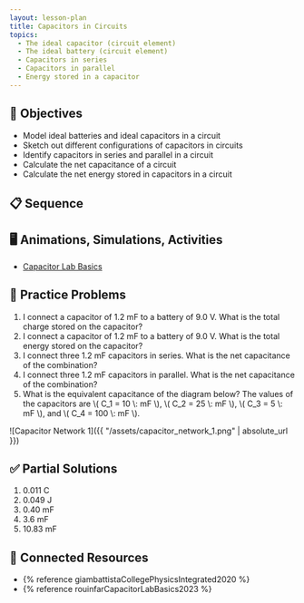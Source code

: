 ```yaml
---
layout: lesson-plan
title: Capacitors in Circuits
topics:
  - The ideal capacitor (circuit element)
  - The ideal battery (circuit element)
  - Capacitors in series
  - Capacitors in parallel
  - Energy stored in a capacitor
---
```


## 🎯 Objectives

* Model ideal batteries and ideal capacitors in a circuit
* Sketch out different configurations of capacitors in circuits
* Identify capacitors in series and parallel in a circuit
* Calculate the net capacitance of a circuit
* Calculate the net energy stored in capacitors in a circuit

## 📋 Sequence

## 🖥️ Animations, Simulations, Activities

* [Capacitor Lab Basics](https://phet.colorado.edu/sims/html/capacitor-lab-basics/latest/capacitor-lab-basics_all.html)

## 📝 Practice Problems

1. I connect a capacitor of 1.2 mF to a battery of 9.0 V. What is the total charge stored on the capacitor?
2. I connect a capacitor of 1.2 mF to a battery of 9.0 V. What is the total energy stored on the capacitor?
3. I connect three 1.2 mF capacitors in series. What is the net capacitance of the combination?
4. I connect three 1.2 mF capacitors in parallel. What is the net capacitance of the combination?
5. What is the equivalent capacitance of the diagram below? The values of the capacitors are \\( C_1 = 10 \\: mF \\), \\( C_2 = 25 \\: mF \\), \\( C_3 = 5 \\: mF \\), and \\( C_4 = 100 \\: mF \\).

![Capacitor Network 1]({{ "/assets/capacitor_network_1.png" | absolute_url }})

## ✅ Partial Solutions

1. 0.011 C
2. 0.049 J
3. 0.40 mF
4. 3.6 mF
5. 10.83 mF

## 📘 Connected Resources

* {% reference giambattistaCollegePhysicsIntegrated2020 %}
* {% reference rouinfarCapacitorLabBasics2023 %}
